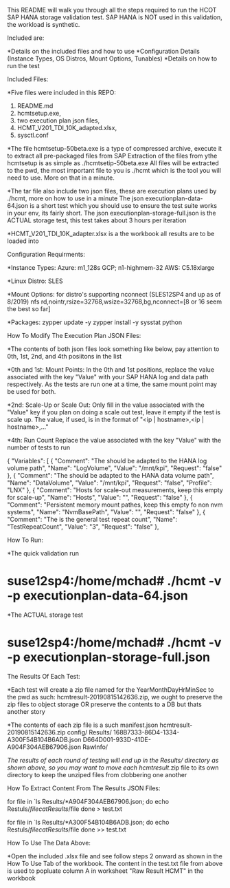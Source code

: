 This README will walk you through all the steps required to run the HCOT SAP HANA storage validation test.  SAP HANA is NOT used in this validation,
the workload is synthetic.  

Included are:

 *Details on the included files and how to use
 *Configuration Details (Instance Types, OS Distros, Mount Options, Tunables)
 *Details on how to run the test
 




Included Files:

 *Five files were included in this REPO:
  1) README.md
  2) hcmtsetup.exe,  
  3) two execution plan json files,  
  4) HCMT_V201_TDI_10K_adapted.xlsx, 
  5) sysctl.conf

 *The file hcmtsetup-50beta.exe is a type of compressed archive, execute it to extract all pre-packaged files from SAP
  Extraction of the files from ythe hcmtsetup is as simple as ./hcmtsetip-50beta.exe
  All files will be extracted to the pwd, the most important file to you is ./hcmt which is the tool you will need to use.  More on that in a minute.
 
 *The tar file also include two json files, these are execution plans used by ./hcmt, more on how to use in a minute
  The json executionplan-data-64.json is a short test which you should use to ensure the test suite works in your env, its fairly short.
  The json executionplan-storage-full.json is the ACTUAL storage test, this test takes about 3 hours per iteration

 *HCMT_V201_TDI_10K_adapter.xlsx is a the workbook all results are to be loaded into



Configuration Requirments:

 *Instance Types:
  Azure: m1_128s
  GCP; n1-highmem-32
  AWS: C5.18xlarge

 *Linux Distro: SLES

 *Mount Options: 
  for distro's supporting nconnect (SLES12SP4 and up as of 8/2019)
     nfs rd,nointr,rsize=32768,wsize=32768,bg,nconnect=[8 or 16 seem the best so far]

 *Packages:
  zypper update -y
  zypper install -y sysstat python





How To Modify The Execution Plan JSON Files:

 *The contents of both json files look something like below, pay attention to 0th, 1st, 2nd, and 4th posiitons in the list

 *0th and 1st: Mount Points:
  In the 0th and 1st positions, replace the value associated with the key "Value" with your SAP HANA log and data path respectively.
  As the tests are run one at a time, the same mount point may be used for both.

 *2nd: Scale-Up or Scale Out:
  Only fill in the value associated with the "Value" key if you plan on doing a scale out test, leave it empty if the test is scale up.
  The value, if used, is in the format of "<ip | hostname>,<ip | hostname>,..."

 *4th: Run Count
  Replace the value associated with the key "Value" with the number of tests to run

  {
     "Variables": [
        {
           "Comment": "The <Value> should be adapted to the HANA log volume path",
           "Name": "LogVolume",
           "Value": "/mnt/kpi",
           "Request": "false"
        },
        {
           "Comment": "The <Value> should be adapted to the HANA data volume path",
           "Name": "DataVolume",
           "Value": "/mnt/kpi",
           "Request": "false",
           "Profile": "LNX"
        },
        {
           "Comment": "Hosts for scale-out measurements, keep this empty for scale-up",
           "Name": "Hosts",
           "Value": "",
           "Request": "false"
        },
        {
           "Comment": "Persistent memory mount pathes, keep this empty fo non nvm systems",
           "Name": "NvmBasePath",
           "Value": "",
           "Request": "false"
        },
        {
           "Comment": "The <Value> is the general test repeat count",
           "Name": "TestRepeatCount",
           "Value": "3",
           "Request": "false"
        },

How To Run:

 *The quick validation run 
 # suse12sp4:/home/mchad# ./hcmt -v -p executionplan-data-64.json  

 *The ACTUAL storage test
 # suse12sp4:/home/mchad# ./hcmt -v -p executionplan-storage-full.json  


The Results Of Each Test:

 *Each test will create a zip file named for the YearMonthDayHrMinSec to the pwd as such:
  hcmtresult-20190815142636.zip, we ought to preserve the zip files to object storage OR preserve the contents to a DB but thats another story
 
 *The contents of each zip file is a such
    manifest.json
    hcmtresult-20190815142636.zip
    config/
    Results/
        168B7333-86D4-1334-A300F54B104B6ADB.json
        D664D001-933D-41DE-A904F304AEB67906.json
    RawInfo/

 *The results of each round of testing will end up in  the Results/ directory as shown above, so you may want to move each hcmtresult*.zip file
  to its own directory to keep the unziped files from clobbering one another

How To Extract Content From The Results JSON Files:

  for file in `ls Results/*A904F304AEB67906.json; do 
      echo Restuls/$file 
      cat Results/$file 
  done > test.txt

  for file in `ls Results/*A300F54B104B6ADB.json; do
      echo Restuls/$file 
      cat Results/$file 
  done >> test.txt

How To Use The Data Above:

 *Open the included .xlsx file and see follow steps 2 onward as shown in the How To Use Tab of the workbook. 
  The content in the test.txt file from above is used to popluate column A in worksheet "Raw Result HCMT" in the workbook
 


